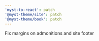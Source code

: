 ```yaml
---
'myst-to-react': patch
'@myst-theme/site': patch
'@myst-theme/book': patch
---
```


Fix margins on admonitions and site footer
